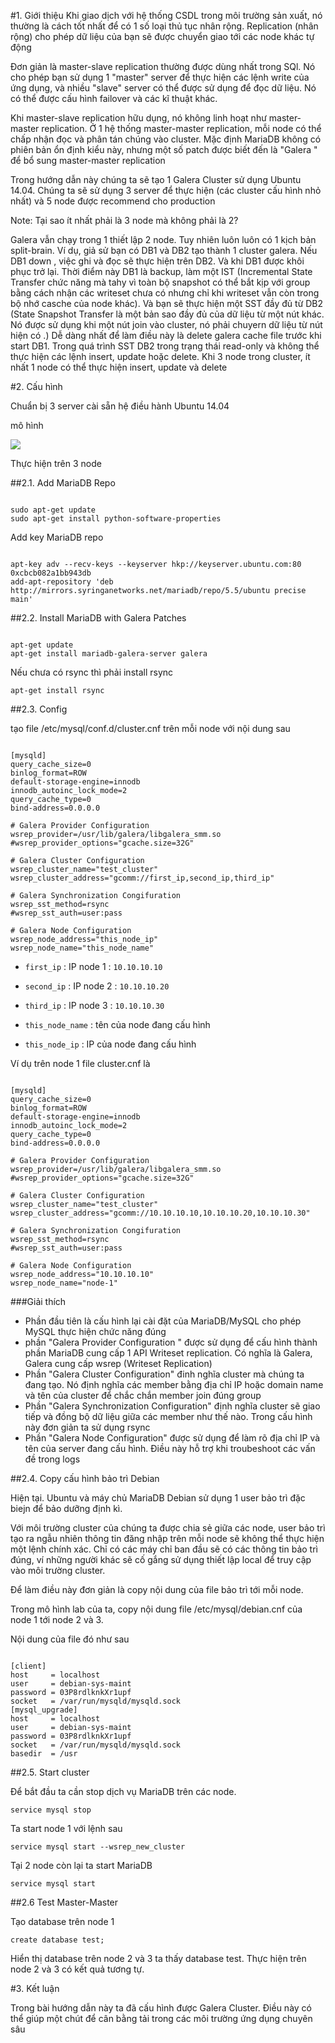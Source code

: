﻿#1. Giới thiệu
Khi giao dịch với hệ thống  CSDL trong môi trường sản xuất, nó thường là cách tốt nhất để có 1 số loại thủ tục nhân rộng. Replication (nhân rộng) cho phép dữ liệu của bạn sẽ được chuyển giao tới các node khác tự động 

Đơn giản là master-slave replication thường được dùng nhất trong SQl. Nó cho phép bạn sử dụng 1 "master" server để thực hiện các lệnh write của ứng dụng, và nhiều "slave" server có thể được sử dụng để đọc dữ liệu. Nó có thể được cấu hình failover và các kĩ thuật khác.

Khi master-slave replication hữu dụng, nó không linh hoạt như master-master replication. Ở 1 hệ thống master-master replication, mỗi node có thể chấp nhận đọc và phân tán chúng vào cluster. Mặc định MariaDB không có phiên bản ổn định kiểu này, nhưng một số patch được biết đến là "Galera "  để bổ sung master-master replication

Trong hướng dẫn này chúng ta sẽ tạo 1 Galera Cluster sử dụng Ubuntu 14.04. 
Chúng ta sẽ sử dụng 3 server để thực hiện (các cluster cấu hình nhỏ nhất) và 5 node được recommend cho production

Note: Tại sao ít nhất phải là 3 node mà không phải là 2?

Galera vẫn chạy trong 1 thiết lập 2 node. Tuy nhiên luôn luôn có 1 kịch bản split-brain. Ví dụ, giả sử bạn có DB1 và DB2 tạo thành 1 cluster galera. Nếu DB1 down , việc ghi và đọc sẽ thực hiện trên DB2. Và khi DB1 được khôi phục trở lại. Thời điểm này DB1 là backup, làm một IST (Incremental State Transfer chức năng mà tahy vì toàn bộ snapshot có thể bắt kịp với group bằng cách nhận các writeset chưa có nhưng chỉ khi writeset vẫn còn trong bộ nhớ casche của node khác). Và bạn sẽ thực hiện một SST đầy đủ từ DB2 (State Snapshot Transfer là một bản sao đầy đủ của dữ liệu từ một nút khác. Nó được sử dụng khi một nút join vào cluster, nó phải chuyern dữ liệu từ nút hiện có .) Dễ dàng nhất để làm điều này là delete galera cache file trước khi start DB1. Trong quá trình SST DB2 trong trạng thái read-only và không thể thực hiện các lệnh insert, update hoặc delete. Khi 3 node trong cluster, ít nhất 1 node có thể thực hiện insert, update và delete


#2. Cấu hình 

Chuẩn bị 3 server cài sẵn hệ điều hành Ubuntu 14.04


mô hình

<img src="http://i.imgur.com/ZgPP3Mz.png">

Thực hiện trên 3 node

##2.1. Add MariaDB Repo

```

sudo apt-get update
sudo apt-get install python-software-properties

```

Add key  MariaDB repo

```

apt-key adv --recv-keys --keyserver hkp://keyserver.ubuntu.com:80 0xcbcb082a1bb943db
add-apt-repository 'deb http://mirrors.syringanetworks.net/mariadb/repo/5.5/ubuntu precise main'

```


##2.2. Install MariaDB with Galera Patches

```

apt-get update
apt-get install mariadb-galera-server galera

```

Nếu chưa có rsync thì phải install rsync

`apt-get install rsync`


##2.3. Config


tạo file /etc/mysql/conf.d/cluster.cnf trên mỗi node với nội dung sau


```

[mysqld]
query_cache_size=0
binlog_format=ROW
default-storage-engine=innodb
innodb_autoinc_lock_mode=2
query_cache_type=0
bind-address=0.0.0.0

# Galera Provider Configuration
wsrep_provider=/usr/lib/galera/libgalera_smm.so
#wsrep_provider_options="gcache.size=32G"

# Galera Cluster Configuration
wsrep_cluster_name="test_cluster"
wsrep_cluster_address="gcomm://first_ip,second_ip,third_ip"

# Galera Synchronization Congifuration
wsrep_sst_method=rsync
#wsrep_sst_auth=user:pass

# Galera Node Configuration
wsrep_node_address="this_node_ip"
wsrep_node_name="this_node_name"

```

- `first_ip` : IP node 1 :  `10.10.10.10`

- `second_ip` : IP node 2 :  `10.10.10.20`

- `third_ip` : IP node 3 : `10.10.10.30`

- `this_node_name` : tên của node đang cấu hình

- `this_node_ip` : IP của node đang cấu hình

Ví dụ trên node 1 file cluster.cnf là 


```

[mysqld]
query_cache_size=0
binlog_format=ROW
default-storage-engine=innodb
innodb_autoinc_lock_mode=2
query_cache_type=0
bind-address=0.0.0.0

# Galera Provider Configuration
wsrep_provider=/usr/lib/galera/libgalera_smm.so
#wsrep_provider_options="gcache.size=32G"

# Galera Cluster Configuration
wsrep_cluster_name="test_cluster"
wsrep_cluster_address="gcomm://10.10.10.10,10.10.10.20,10.10.10.30"

# Galera Synchronization Congifuration
wsrep_sst_method=rsync
#wsrep_sst_auth=user:pass

# Galera Node Configuration
wsrep_node_address="10.10.10.10"
wsrep_node_name="node-1"

```

###Giải thích 

- Phần đầu tiên là cấu hình lại cài đặt của MariaDB/MySQL cho phép MySQL thực hiện chức năng đúng
- phần "Galera Provider Configuration " được sử dụng để cấu hình thành phần MariaDB cung cấp 1 API Writeset replication. Có nghĩa là Galera, Galera cung cấp wsrep (Writeset Replication)
- Phần "Galera Cluster Configuration" đinh nghĩa cluster mà chúng ta đang tạo. Nó định nghĩa các member bằng địa chỉ IP hoặc domain name và tên của cluster để chắc chắn member join đúng group
- Phần "Galera Synchronization Configuration" định nghĩa cluster sẽ giao tiếp và đồng bộ dữ liệu giữa các member như thế nào. Trong cấu hình này đơn giản ta sử dụng rsync
- Phần "Galera Node Configuration" được sử dụng để làm rõ địa  chỉ IP và tên của server đang cấu hình. Điều này hỗ trợ khi troubeshoot các vấn đề trong logs

##2.4. Copy cấu hình bảo trì Debian

Hiện tại. Ubuntu và máy chủ MariaDB Debian sử dụng 1 user bảo trì đặc biejn để bảo dưỡng định kì.

Với môi trường cluster của chúng ta được chia sẻ giữa các node, user bảo trì  tạo ra ngẫu nhiên thông tin đăng nhập trên mỗi node sẽ không thể thực hiện một lệnh chính xác. Chỉ có các máy chỉ ban đầu sẽ có các thông tin bảo trì đúng, ví những người khác sẽ cố gắng sử dụng thiết lập local để truy cập vào môi trường cluster.

Để làm điều này đơn giản là copy nội dung của file bảo trì tới mỗi node.

Trong mô hình lab của ta, copy nội dung file /etc/mysql/debian.cnf của node 1 tới node 2 và 3.

Nội dung của file đó như sau 

```

[client]
host     = localhost
user     = debian-sys-maint
password = 03P8rdlknkXr1upf
socket   = /var/run/mysqld/mysqld.sock
[mysql_upgrade]
host     = localhost
user     = debian-sys-maint
password = 03P8rdlknkXr1upf
socket   = /var/run/mysqld/mysqld.sock
basedir  = /usr

```


##2.5. Start cluster

Để bắt đầu ta cần stop dịch vụ MariaDB trên các node.

`service mysql stop`

Ta start node 1 với lệnh sau

`service mysql start --wsrep_new_cluster`

Tại 2 node còn lại ta start MariaDB

`service mysql start`

##2.6 Test Master-Master

Tạo database trên node 1 

`create database test;`

Hiển thị database trên node 2 và 3 ta thấy database test. Thực hiện trên node 2 và 3 có kết quả tương tự.

#3. Kết luận

Trong bài hướng dẫn này ta đã cấu hình được Galera Cluster. Điều này có thể giúp một chút để cân bằng tải trong các môi trường ứng dụng chuyên sâu
